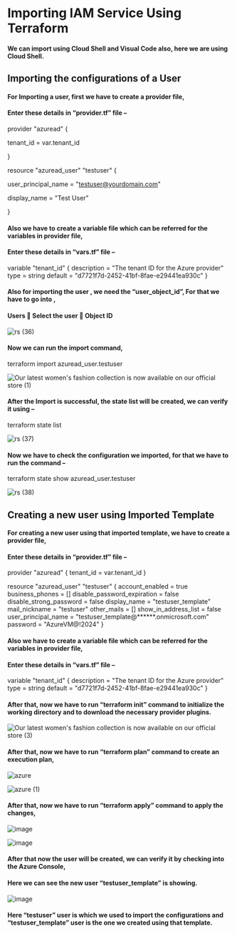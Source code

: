 # Importing IAM Service Using Terraform

#### We can import using Cloud Shell and Visual Code also, here we are using Cloud Shell.

## Importing the configurations of a User

#### For Importing a user, first we have to create a provider file,

#### Enter these details in “provider.tf” file –

provider "azuread" {
  
  tenant_id = var.tenant_id
  
}	


resource "azuread_user" "testuser" {

  user_principal_name = "testuser@yourdomain.com"
  
  display_name        = "Test User"
  
}

#### Also we have to create a variable file which can be referred for the variables in provider file,

#### Enter these details in “vars.tf” file –

variable "tenant_id" {
  description = "The tenant ID for the Azure provider"
  type        = string
  default     = "d7721f7d-2452-41bf-8fae-e29441ea930c"
}

#### Also for importing the user , we need the “user_object_id”, For that we have to go into , 

#### Users  Select the user  Object ID

![rs (36)](https://github.com/user-attachments/assets/93975055-026b-404f-b490-cf7e0cddb0ea)

#### Now we can run the import command,

terraform import azuread_user.testuser <Object ID>

![Our latest women's fashion collection is now available on our official store  (1)](https://github.com/user-attachments/assets/50cc848f-2d0b-484d-a522-16e683218cdf)

#### After the Import is successful, the state list will be created, we can verify it using –

terraform state list

![rs (37)](https://github.com/user-attachments/assets/5c7c3830-daac-4e9a-ba99-0e1cfc16899d)

#### Now we have to check the configuration we imported, for that we have to run the command –

terraform state show azuread_user.testuser

![rs (38)](https://github.com/user-attachments/assets/9b747b99-5689-4d6b-88e0-31f55a168e15)

## Creating a new user using Imported Template

#### For creating a new user using that imported template, we have to create a provider file,

#### Enter these details in “provider.tf” file –

provider "azuread" {
  tenant_id = var.tenant_id
}

resource "azuread_user" "testuser" {
    account_enabled                = true
    business_phones                = []
    disable_password_expiration    = false
    disable_strong_password        = false
    display_name                   = "testuser_template"
    mail_nickname                  = "testuser"
    other_mails                    = []
    show_in_address_list           = false
    user_principal_name            = "testuser_template@******.onmicrosoft.com"
    password                       = "AzureVM@!2024"
}

#### Also we have to create a variable file which can be referred for the variables in provider file,

#### Enter these details in “vars.tf” file –

variable "tenant_id" {
  description = "The tenant ID for the Azure provider"
  type        = string
  default     = "d7721f7d-2452-41bf-8fae-e29441ea930c"
}

#### After that, now we have to run “terraform init” command to initialize the working directory and to download the necessary provider plugins.

![Our latest women's fashion collection is now available on our official store  (3)](https://github.com/user-attachments/assets/606cd393-a8e9-405d-87d0-7a3735d11c57)

#### After that, now we have to run “terraform plan” command to create an execution plan,

![azure](https://github.com/user-attachments/assets/12d21b84-a73c-4254-bcdb-523f5ea0481d)

![azure (1)](https://github.com/user-attachments/assets/a49b4326-1193-43aa-a0c3-ea9570e0eda3)

#### After that, now we have to run “terraform apply” command to apply the changes,

![image](https://github.com/user-attachments/assets/b372c75a-2f86-4e00-ad7e-45be21345320)

![image](https://github.com/user-attachments/assets/31a890a6-65c5-4f07-96dd-f71230c3f2e7)

#### After that now the user will be created, we can verify it by checking into the Azure Console, 

#### Here we can see the new user “testuser_template” is showing.

![image](https://github.com/user-attachments/assets/6f4f2e72-e56b-4c39-a8dd-0dbc898ad130)

#### Here “testuser” user is which we used to import the configurations and “testuser_template” user is the one we created using that template.


















































